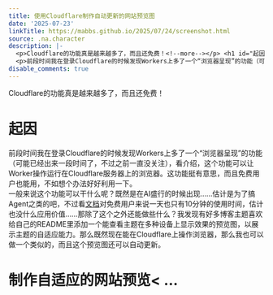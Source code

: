 ```yaml
---
title: 使用Cloudflare制作自动更新的网站预览图
date: '2025-07-23'
linkTitle: https://mabbs.github.io/2025/07/24/screenshot.html
source: .na.character
description: |-
  <p>Cloudflare的功能真是越来越多了，而且还免费！<!--more--></p> <h1 id="起因">起因</h1>
  <p>前段时间我在登录Cloudflare的时候发现Workers上多了一个“浏览器呈现”的功能（可能已经出来一段时间了，不过之前一直没关注），看介绍，这个功能可以让Worker操作运行在Cloudflare服务器上的浏览器。这功能挺有意思，而且免费用户也能用，不如想个办法好好利用一下。 <br /> 一般来说这个功能可以干什么呢？既然是在AI盛行的时候出现……估计是为了搞Agent之类的吧，不过看<a href="https://developers.cloudflare.com/browser-rendering/platform/limits/">文档</a>对免费用户来说一天也只有10分钟的使用时间，估计也没什么应用价值……那除了这个之外还能做些什么？我发现有好多博客主题喜欢给自己的README里添加一个能查看主题在多种设备上显示效果的预览图，以展示主题的自适应能力。那么既然现在能在Cloudflare上操作浏览器，那么我也可以做一个类似的，而且这个预览图还可以自动更新。</p> <h1 id="制作自适应的网站预览">制作自适应的网站预览< ...
disable_comments: true
---
```

<p>Cloudflare的功能真是越来越多了，而且还免费！<!--more--></p> <h1 id="起因">起因</h1>
<p>前段时间我在登录Cloudflare的时候发现Workers上多了一个“浏览器呈现”的功能（可能已经出来一段时间了，不过之前一直没关注），看介绍，这个功能可以让Worker操作运行在Cloudflare服务器上的浏览器。这功能挺有意思，而且免费用户也能用，不如想个办法好好利用一下。 <br /> 一般来说这个功能可以干什么呢？既然是在AI盛行的时候出现……估计是为了搞Agent之类的吧，不过看<a href="https://developers.cloudflare.com/browser-rendering/platform/limits/">文档</a>对免费用户来说一天也只有10分钟的使用时间，估计也没什么应用价值……那除了这个之外还能做些什么？我发现有好多博客主题喜欢给自己的README里添加一个能查看主题在多种设备上显示效果的预览图，以展示主题的自适应能力。那么既然现在能在Cloudflare上操作浏览器，那么我也可以做一个类似的，而且这个预览图还可以自动更新。</p> <h1 id="制作自适应的网站预览">制作自适应的网站预览< ...